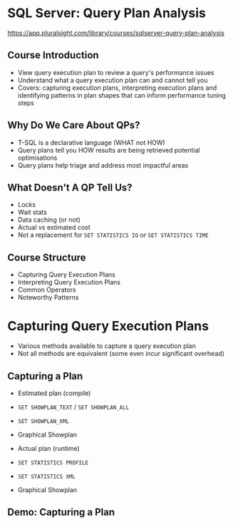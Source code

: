 # SQL Server: Query Plan Analysis
https://app.pluralsight.com/library/courses/sqlserver-query-plan-analysis

## Course Introduction
- View query execution plan to review a query's performance issues
- Understand what a query execution plan can and cannot tell you
- Covers: capturing execution plans, interpreting execution plans and identifying patterns in plan shapes that can inform performance tuning steps

## Why Do We Care About QPs?
- T-SQL is a declarative language (WHAT not HOW)
- Query plans tell you HOW results are being retrieved potential optimisations
- Query plans help triage and address most impactful areas

## What Doesn't A QP Tell Us?
- Locks
- Wait stats
- Data caching (or not)
- Actual vs estimated cost
- Not a replacement for `SET STATISTICS IO` or `SET STATISTICS TIME`

## Course Structure
- Capturing Query Execution Plans
- Interpreting Query Execution Plans
- Common Operators
- Noteworthy Patterns

# Capturing Query Execution Plans
- Various methods available to capture a query execution plan
- Not all methods are equivalent (some even incur significant overhead)

## Capturing a Plan
- Estimated plan (compile)
- `SET SHOWPLAN_TEXT` / `SET SHOWPLAN_ALL`
- `SET SHOWPLAN_XML`
- Graphical Showplan

- Actual plan (runtime)
- `SET STATISTICS PROFILE`
- `SET STATISTICS XML`
- Graphical Showplan

## Demo: Capturing a Plan


